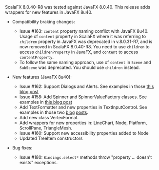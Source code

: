 ScalaFX 8.0.40-R8 was tested against JavaFX 8.0.40. 
This release adds wrappers for new features in JavaFX 8u40.

* Compatibility braking changes:
    - Issue #163: `content` property naming conflict with JavaFX 8u40. Usage of `content` property in ScalaFX where it was referring to `children` property in JavaFX was deprecated in v.8.0.31-R7, and is now removed in ScalaFX 8.0.40-R8. You need to use `children` to access `childrenProperty` in JavaFX, and `content` to access `contentProperty`.
    - To follow the same naming approach, use of `content` in `Scene` and `SubScene` was deprecated. You should use `children` instead.

* New features (JavaFX 8u40):
    - Issue #162: Support Dialogs and Alerts. See examples in those [this blog post][1]
    - Issue #158: Add Spinner and SpinnerValueFactory classes. See examples in [this blog post][2]
    - Add TextFormatter and new properties in TextInputControl. See examples in those two [blog][3] [posts][4].
    - Add new class VertexFormat.
    - Add wrappers for new properties in: LineChart, Node, Platform, ScrollPane, TriangleMesh.
    - Issue #160: Support new accessibility properties added to Node
    - Updated TreeItem constructors 
    
* Bug fixes:
    - Issue #180: `Bindings.select*` methods throw "property ... doesn't exists" exceptions.
    
[1]: https://codingonthestaircase.wordpress.com/2015/03/16/scalafx-alerts-and-dialogs/
[2]: https://codingonthestaircase.wordpress.com/2014/11/08/scalafx-8-0-40-snapshot-spinner/
[3]: https://codingonthestaircase.wordpress.com/2014/12/14/scalafx-8u40-textformatter-part-1/
[4]: https://codingonthestaircase.wordpress.com/2015/03/07/scalafx-8u40-textformatter-part-2/
